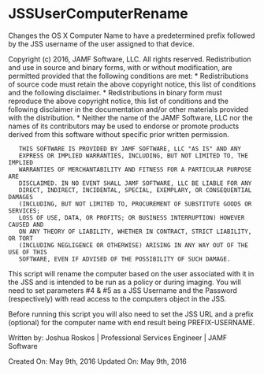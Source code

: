 # JSSUserComputerRename
Changes the OS X Computer Name to have a predetermined prefix followed by the JSS username of the user assigned to that device.


Copyright (c) 2016, JAMF Software, LLC.  All rights reserved.
       Redistribution and use in source and binary forms, with or without
       modification, are permitted provided that the following conditions are met:
               * Redistributions of source code must retain the above copyright
                 notice, this list of conditions and the following disclaimer.
               * Redistributions in binary form must reproduce the above copyright
                 notice, this list of conditions and the following disclaimer in the
                 documentation and/or other materials provided with the distribution.
               * Neither the name of the JAMF Software, LLC nor the
                 names of its contributors may be used to endorse or promote products
                 derived from this software without specific prior written permission.

       THIS SOFTWARE IS PROVIDED BY JAMF SOFTWARE, LLC "AS IS" AND ANY
       EXPRESS OR IMPLIED WARRANTIES, INCLUDING, BUT NOT LIMITED TO, THE IMPLIED
       WARRANTIES OF MERCHANTABILITY AND FITNESS FOR A PARTICULAR PURPOSE ARE
       DISCLAIMED. IN NO EVENT SHALL JAMF SOFTWARE, LLC BE LIABLE FOR ANY
       DIRECT, INDIRECT, INCIDENTAL, SPECIAL, EXEMPLARY, OR CONSEQUENTIAL DAMAGES
       (INCLUDING, BUT NOT LIMITED TO, PROCUREMENT OF SUBSTITUTE GOODS OR SERVICES;
       LOSS OF USE, DATA, OR PROFITS; OR BUSINESS INTERRUPTION) HOWEVER CAUSED AND
       ON ANY THEORY OF LIABILITY, WHETHER IN CONTRACT, STRICT LIABILITY, OR TORT
       (INCLUDING NEGLIGENCE OR OTHERWISE) ARISING IN ANY WAY OUT OF THE USE OF THIS
       SOFTWARE, EVEN IF ADVISED OF THE POSSIBILITY OF SUCH DAMAGE.

 
This script will rename the computer based on the user associated with it in the JSS
and is intended to be run as a policy or during imaging. You will need to set
parameters #4 & #5 as a JSS Username and the Password (respectively) with read access
to the computers object in the JSS.

Before running this script you will also need to set the JSS URL and a prefix (optional)
for the computer name with end result being PREFIX-USERNAME.

Written by: Joshua Roskos | Professional Services Engineer | JAMF Software

Created On: May 9th, 2016
Updated On: May 9th, 2016
